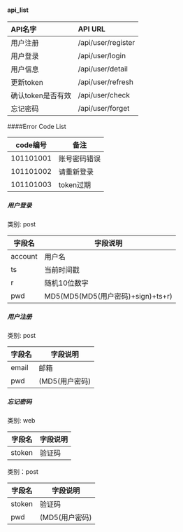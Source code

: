 #### api_list
| API名字 | API URL |
| :---- | :---- |
| 用户注册 | /api/user/register |
| 用户登录 | /api/user/login |
| 用户信息 | /api/user/detail |
| 更新token| /api/user/refresh|
| 确认token是否有效|/api/user/check|
| 忘记密码 | /api/user/forget |



####Error Code List

|code编号|备注|
|-----|-----|
|101101001| 账号密码错误|
|101101002| 请重新登录|
|101101003| token过期|




##### 用户登录

类别: post

|字段名|字段说明|
|----|----|
|account| 用户名|
|ts|当前时间戳|
|r|随机10位数字|
|pwd|MD5(MD5(MD5(用户密码)+sign)+ts+r)|


##### 用户注册

类别: post

|字段名|字段说明|
|----|----|
|email|邮箱|
|pwd|(MD5(用户密码)|


##### 忘记密码

类别: web

|字段名|字段说明|
|----|----|
|stoken| 验证码|

类别：post

|字段名|字段说明|
|----|----|
|stoken| 验证码|
|pwd|(MD5(用户密码)|
